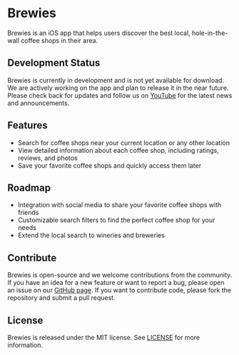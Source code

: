 # Brewies
Brewies is an iOS app that helps users discover the best local, hole-in-the-wall coffee shops in their area.

## Development Status 
Brewies is currently in development and is not yet available for download. We are actively working on the app and plan to release it in the near future. Please check back for updates and follow us on [YouTube](https://www.youtube.com/channel/UCeoyZriTOUo1sLlV3evZaug) for the latest news and announcements.

## Features
- Search for coffee shops near your current location or any other location
- View detailed information about each coffee shop, including ratings, reviews, and photos
- Save your favorite coffee shops and quickly access them later

## Roadmap
- Integration with social media to share your favorite coffee shops with friends
- Customizable search filters to find the perfect coffee shop for your needs
- Extend the local search to wineries and breweries 

## Contribute
Brewies is open-source and we welcome contributions from the community. 
If you have an idea for a new feature or want to report a bug, 
please open an issue on our [GitHub page](https://github.com/nboyers/Brewies/issues). 
If you want to contribute code, please fork the repository and submit a pull request.

## License
Brewies is released under the MIT license. See [LICENSE](https://choosealicense.com/licenses/mit/) for more information.
